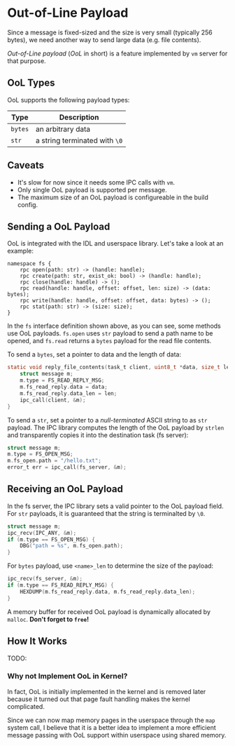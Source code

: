 # Out-of-Line Payload
Since a message is fixed-sized and the size is very small (typically 256 bytes), we need another way to send large data (e.g. file contents).

*Out-of-Line payload* (*OoL* in short) is a feature implemented by `vm` server for that purpose.

## OoL Types

OoL supports the following payload types:

| Type    | Description       |
|---------|-------------------|
| `bytes` | an arbitrary data |
| `str`   | a string terminated with `\0` |

## Caveats
- It's slow for now since it needs some IPC calls with `vm`.
- Only single OoL payload is supported per message.
- The maximum size of an OoL payload is configureable in the build config.

## Sending a OoL Payload
OoL is integrated with the IDL and userspace library. Let's take a look at an example:

```
namespace fs {
    rpc open(path: str) -> (handle: handle);
    rpc create(path: str, exist_ok: bool) -> (handle: handle);
    rpc close(handle: handle) -> ();
    rpc read(handle: handle, offset: offset, len: size) -> (data: bytes);
    rpc write(handle: handle, offset: offset, data: bytes) -> ();
    rpc stat(path: str) -> (size: size);
}
```

In the `fs` interface definition shown above, as you can see, some methods use OoL payloads. `fs.open` uses `str` payload to send a path name to be opened, and `fs.read` returns a `bytes` payload for the read file contents.


To send a `bytes`, set a pointer to data and the length of data:

```c
static void reply_file_contents(task_t client, uint8_t *data, size_t len) {
    struct message m;
    m.type = FS_READ_REPLY_MSG;
    m.fs_read_reply.data = data;
    m.fs_read_reply.data_len = len;
    ipc_call(client, &m);
}
```


To send a `str`, set a pointer to a *null-terminated* ASCII string to as `str` payload. The IPC library computes the length of the OoL payload by `strlen` and transparently copies it into the destination task (fs server):

```c
struct message m;
m.type = FS_OPEN_MSG;
m.fs_open.path = "/hello.txt";
error_t err = ipc_call(fs_server, &m);
```

## Receiving an OoL Payload
In the fs server, the IPC library sets a valid pointer to the OoL payload field. For `str` payloads, it is guaranteed that the string is terminalted by `\0`.

```c
struct message m;
ipc_recv(IPC_ANY, &m);
if (m.type == FS_OPEN_MSG) {
    DBG("path = %s", m.fs_open.path);
}
```

For `bytes` payload, use `<name>_len` to determine the size of the payload:

```c
ipc_recv(fs_server, &m);
if (m.type == FS_READ_REPLY_MSG) {
    HEXDUMP(m.fs_read_reply.data, m.fs_read_reply.data_len);
}
```

A memory buffer for received OoL payload is dynamically allocated by `malloc`. **Don't forget to `free`!**

## How It Works
TODO:

### Why not Implement OoL in Kernel?
In fact, OoL is initially implemented in the kernel and is removed later because it turned out that page fault handling makes the kernel complicated.

Since we can now map memory pages in the userspace through the `map` system call, I believe that it is a better idea to implement a more efficient message passing with OoL support within userspace using shared memory.

